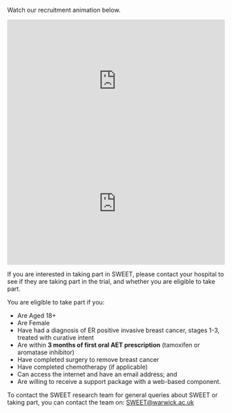 Watch our recruitment animation below.   

<div style="padding:56.25% 0 0 0;position:relative;"><iframe src="https://player.vimeo.com/video/967809387?h=0c8bdbf40a" style="position:absolute;top:0;left:0;width:100%;height:100%;" frameborder="0" allow="autoplay; fullscreen; picture-in-picture" allowfullscreen></iframe></div><script src="https://player.vimeo.com/api/player.js"></script>

<div style="padding:56.25% 0 0 0;position:relative;"><iframe src="https://player.vimeo.com/video/967812443?h=9088bcddfd" style="position:absolute;top:0;left:0;width:100%;height:100%;" frameborder="0" allow="autoplay; fullscreen; picture-in-picture" allowfullscreen></iframe></div><script src="https://player.vimeo.com/api/player.js"></script>

If you are interested in taking part in SWEET, please contact your hospital to see if they are taking part in the trial, and whether you are eligible to take part.

You are eligible to take part if you:

- Are Aged 18+
- Are Female
- Have had a diagnosis of ER positive invasive breast cancer, stages 1-3, treated with curative intent
- Are within <b>3 months of first oral AET prescription</b> (tamoxifen or aromatase inhibitor)
- Have completed surgery to remove breast cancer
- Have completed chemotherapy (if applicable)
- Can access the internet and have an email address; and
- Are willing to receive a support package with a web-based component.


To contact the SWEET research team for general queries about SWEET or taking part, you can contact the team on:  [SWEET@warwick.ac.uk ](mailto:SWEET@warwick.ac.uk)

